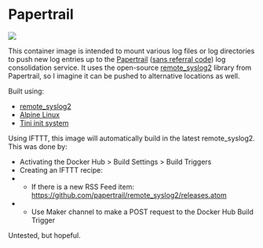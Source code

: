 Papertrail
==========

[![](https://images.microbadger.com/badges/image/stevepacker/papertrail.svg)](https://microbadger.com/images/stevepacker/papertrail "Get your own image badge on microbadger.com")

This container image is intended to mount various log files or log directories to push new log entries
up to the [Papertrail](https://papertrailapp.com/?thank=e47d87) ([sans referral code](https://papertrailapp.com/)) log consolidation service.  It uses the open-source
[remote_syslog2](https://github.com/papertrail/remote_syslog2) library from Papertrail, so I imagine it
can be pushed to alternative locations as well.

Built using:
* [remote_syslog2](https://github.com/papertrail/remote_syslog2)
* [Alpine Linux](https://www.alpinelinux.org/)
* [Tini init system](https://github.com/krallin/tini)

Using IFTTT, this image will automatically build in the latest remote_syslog2.  This was done by:
* Activating the Docker Hub > Build Settings > Build Triggers
* Creating an IFTTT recipe:
* * If there is a new RSS Feed item: https://github.com/papertrail/remote_syslog2/releases.atom
* * Use Maker channel to make a POST request to the Docker Hub Build Trigger

Untested, but hopeful.
